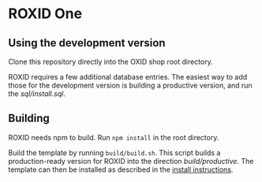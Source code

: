 # ROXID One

## Using the development version

Clone this repository directly into the OXID shop root directory.

ROXID requires a few additional database entries. The easiest way to add those for the development version is building a productive version, and run the *sql/install.sql*.

## Building

ROXID needs npm to build.
Run `npm install` in the root directory.

Build the template by running `build/build.sh`. This script builds a production-ready version for ROXID into the direction *build/productive*. The template can then be installed as described in the [install instructions](https://oxid-responsive.gitbooks.io/roxid/).
